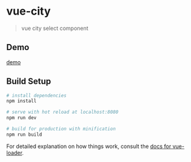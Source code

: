 # vue-city

> vue city select component

## Demo

[demo](http://115.28.223.2:9999/vue-city "demo")

## Build Setup

``` bash
# install dependencies
npm install

# serve with hot reload at localhost:8080
npm run dev

# build for production with minification
npm run build
```

For detailed explanation on how things work, consult the [docs for vue-loader](http://vuejs.github.io/vue-loader).
